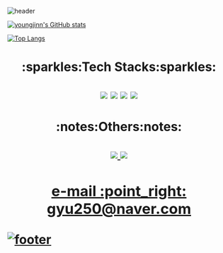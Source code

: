 ![header](https://capsule-render.vercel.app/api?type=waving&color=gradient&text=%20YoungJinn%20%20&height=200&fontSize=90)



[![youngjinn's GitHub stats](https://github-readme-stats.vercel.app/api?username=kimyoungjin98&count_private=true&custom_title=Youngjinn&nbsp;github&nbsp;👀&bg_color=30,92a8d1,f7cac9&title_color=fff&text_color=fff)](https://github.com/anuraghazra/github-readme-stats)

[![Top Langs](https://github-readme-stats.vercel.app/api/top-langs/?username=kimyoungjin98&layout=compact&custom_title=My&nbsp;Language&nbsp;⌨️&bg_color=30,f7cac9,92a8d1&title_color=fff&text_color=fff)](https://github.com/anuraghazra/github-readme-stats)

<h1><p align="center">:sparkles:Tech Stacks:sparkles:</p>


<p align="center"><img src="https://img.shields.io/badge/Java-007396?style=flat-square&logo=Java&logoColor=white"/>
<img src="https://img.shields.io/badge/Oracle-F80000?style=flat-square&logo=Oracle&logoColor=white"/>
<img src="https://img.shields.io/badge/Eclipse IDE-2C2255?style=flat-square&logo=Eclipse&logoColor=white"/>
<img src="https://img.shields.io/badge/HTML5-E34F26?style=flat-square&logo=HTML5&logoColor=white"/> </p>

<h1><p align="center">:notes:Others:notes:
  
<p align="center">  
<a href="https://www.facebook.com/gyu250"><img src="https://img.shields.io/badge/facebook-1877f2?style=flat-square&logo=facebook&logoColor=white"/>
<a href="https://www.instagram.com/yj___98"><img src="https://img.shields.io/badge/Instagram-E4405F?style=flat-square&logo=Instagram&logoColor=white"/>
  </p>

<h3><p align="center">e-mail :point_right: gyu250@naver.com </p> </h3>

![footer](https://capsule-render.vercel.app/api?section=footer&type=waving&color=gradient&text=%20)
 

